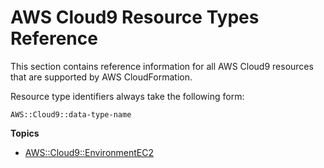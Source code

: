 # AWS Cloud9 Resource Types Reference<a name="cfn-reference-cloud9"></a>

This section contains reference information for all AWS Cloud9 resources that are supported by AWS CloudFormation\.

Resource type identifiers always take the following form:

```
AWS::Cloud9::data-type-name
```

**Topics**
+ [AWS::Cloud9::EnvironmentEC2](aws-resource-cloud9-environmentec2.md)